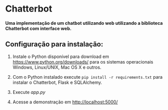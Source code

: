# Chatterbot

#### Uma implementação de um chatbot utilizando web utilizando a biblioteca Chatterbot com interface web.

## Configuração para instalação:
 1. Instale o Python disponível para download em https://www.python.org/downloads/ para os sistemas operacionais  Windows, Linux/UNIX, Mac OS X e outros.

 2. Com o Python instalado execute `pip install -r requirements.txt` para instalar o Chatterbot, Flask e SQLAlchemy.

 2. Execute *app.py*
 
 3. Acesse a demonstração em [http://localhost:5000/](http://localhost:5000/)
